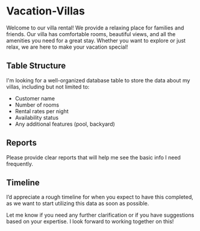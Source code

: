 #  Vacation-Villas
Welcome to our villa rental! We provide a relaxing place for families and friends. Our villa has comfortable rooms, beautiful views, and all the amenities you need for a great stay. Whether you want to explore or just relax, we are here to make your vacation special!

## Table Structure
I'm looking for a well-organized database table to store the data about my villas, including but not limited to:
   - Customer name
   - Number of rooms
   - Rental rates per night
   - Availability status
   - Any additional features (pool, backyard)



## Reports
Please provide clear reports that will help me see the basic info I need frequently.

## Timeline
I’d appreciate a rough timeline for when you expect to have this completed, as we want to start utilizing this data as soon as possible.

Let me know if you need any further clarification or if you have suggestions based on your expertise. I look forward to working together on this!
